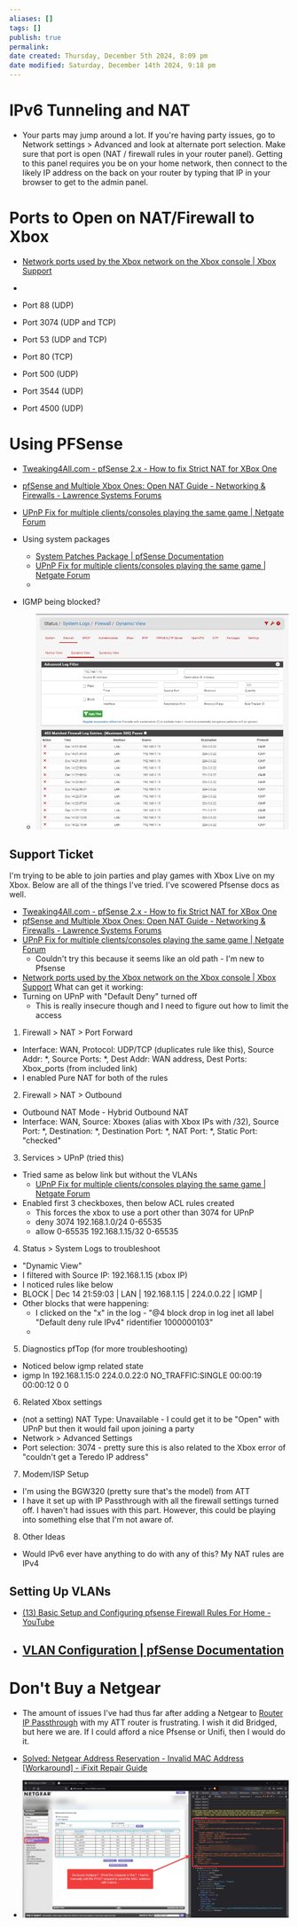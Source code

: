 ```yaml
---
aliases: []
tags: []
publish: true
permalink:
date created: Thursday, December 5th 2024, 8:09 pm
date modified: Saturday, December 14th 2024, 9:18 pm
---
```


# IPv6 Tunneling and NAT

- Your parts may jump around a lot.  If you're having party issues, go to Network settings > Advanced and look at alternate port selection.  Make sure that port is open (NAT / firewall rules in your router panel).  Getting to this panel requires you be on your home network, then connect to the likely IP address on the back on your router by typing that IP in your browser to get to the admin panel.

# Ports to Open on NAT/Firewall to Xbox

- [Network ports used by the Xbox network on the Xbox console | Xbox Support](https://support.xbox.com/en-US/help/hardware-network/connect-network/network-ports-used-xbox-live)

- 

- Port 88 (UDP)
- Port 3074 (UDP and TCP)
- Port 53 (UDP and TCP)
- Port 80 (TCP)
- Port 500 (UDP)
- Port 3544 (UDP)
- Port 4500 (UDP)

# Using PFSense

- [Tweaking4All.com - pfSense 2.x - How to fix Strict NAT for XBox One](https://www.tweaking4all.com/network-internet/pfsense-strict-nat-xbox-one/)
- [pfSense and Multiple Xbox Ones: Open NAT Guide - Networking & Firewalls - Lawrence Systems Forums](https://forums.lawrencesystems.com/t/pfsense-and-multiple-xbox-ones-open-nat-guide/2409)
- [UPnP Fix for multiple clients/consoles playing the same game | Netgate Forum](https://forum.netgate.com/topic/169837/upnp-fix-for-multiple-clients-consoles-playing-the-same-game/78)
- Using system packages
	- [System Patches Package | pfSense Documentation](https://docs.netgate.com/pfsense/en/latest/development/system-patches.html)
	- [UPnP Fix for multiple clients/consoles playing the same game | Netgate Forum](https://forum.netgate.com/topic/169837/upnp-fix-for-multiple-clients-consoles-playing-the-same-game)
	- 

- IGMP being blocked?
	- ![](_attachments/file-20241214191242944.png)

## Support Ticket

I'm trying to be able to join parties and play games with Xbox Live on my Xbox.  Below are all of the things I've tried.  I've scowered Pfsense docs as well.

- [Tweaking4All.com - pfSense 2.x - How to fix Strict NAT for XBox One](https://www.tweaking4all.com/network-internet/pfsense-strict-nat-xbox-one/)
- [pfSense and Multiple Xbox Ones: Open NAT Guide - Networking & Firewalls - Lawrence Systems Forums](https://forums.lawrencesystems.com/t/pfsense-and-multiple-xbox-ones-open-nat-guide/2409)
- [UPnP Fix for multiple clients/consoles playing the same game | Netgate Forum](https://forum.netgate.com/topic/169837/upnp-fix-for-multiple-clients-consoles-playing-the-same-game/78)
	- Couldn't try this because it seems like an old path - I'm new to Pfsense
- [Network ports used by the Xbox network on the Xbox console | Xbox Support](https://support.xbox.com/en-US/help/hardware-network/connect-network/network-ports-used-xbox-live)
What can get it working:
- Turning on UPnP with "Default Deny" turned off
	- This is really insecure though and I need to figure out how to limit the access

1) Firewall > NAT > Port Forward

- Interface: WAN, Protocol: UDP/TCP (duplicates rule like this), Source Addr: *, Source Ports: *, Dest Addr: WAN address, Dest Ports: Xbox_ports (from included link)
- I enabled Pure NAT for both of the rules

2) Firewall > NAT > Outbound

- Outbound NAT Mode - Hybrid Outbound NAT
- Interface: WAN, Source: Xboxes (alias with Xbox IPs with /32), Source Port: \*, Destination: \*, Destination Port: \*, NAT Port: \*, Static Port: "checked"

3) Services > UPnP (tried this)

- Tried same as below link but without the VLANs
	- [UPnP Fix for multiple clients/consoles playing the same game | Netgate Forum](https://forum.netgate.com/topic/169837/upnp-fix-for-multiple-clients-consoles-playing-the-same-game/78)
- Enabled first 3 checkboxes, then below ACL rules created
	- This forces the xbox to use a port other than 3074 for UPnP
	- deny 3074 192.168.1.0/24 0-65535
	- allow 0-65535 192.168.1.15/32 0-65535

4) Status > System Logs to troubleshoot

- "Dynamic View"
- I filtered with Source IP: 192.168.1.15 (xbox IP)
- I noticed rules like below
- BLOCK | Dec 14 21:59:03 | LAN | 192.168.1.15 | 224.0.0.22 | IGMP |
- Other blocks that were happening:
	- I clicked on the "x" in the log - "@4 block drop in log inet all label "Default deny rule IPv4" ridentifier 1000000103"
	- 

5) Diagnostics pfTop (for more troubleshooting)

- Noticed below igmp related state
- igmp      In  192.168.1.15:0                224.0.0.22:0                   NO_TRAFFIC:SINGLE       00:00:19  00:00:12        0        0

6) Related Xbox settings

- (not a setting) NAT Type: Unavailable - I could get it to be "Open" with UPnP but then it would fail upon joining a party
- Network > Advanced Settings
- Port selection: 3074 - pretty sure this is also related to the Xbox error of "couldn't get a Teredo IP address"

7) Modem/ISP Setup

- I'm using the BGW320 (pretty sure that's the model) from ATT
- I have it set up with IP Passthrough with all the firewall settings turned off.  I haven't had issues with this part.  However, this could be playing into something else that I'm not aware of.

8) Other Ideas

- Would IPv6 ever have anything to do with any of this?  My NAT rules are IPv4

## Setting Up VLANs

- [(13) Basic Setup and Configuring pfsense Firewall Rules For Home - YouTube](https://www.youtube.com/watch?v=bjr0rm93uVA)

- [VLAN Configuration | pfSense Documentation](https://docs.netgate.com/pfsense/en/latest/vlan/configuration.html#web-interface-vlan-configuration)
	- 

# Don't Buy a Netgear

- The amount of issues I've had thus far after adding a Netgear to [Router IP Passthrough](../../📁%2007%20-%20Cybersader%20Arsenal/Home%20Network/Bridging%20New%20Home%20Router/Bridging%20New%20Home%20Router.md) with my ATT router is frustrating.  I wish it did Bridged, but here we are.  If I could afford a nice Pfsense or Unifi, then I would do it.

- [Solved: Netgear Address Reservation - Invalid MAC Address [Workaround] - iFixit Repair Guide](https://www.ifixit.com/Guide/Solved:+Netgear+Address+Reservation+-+Invalid+MAC+Address+%5BWorkaround%5D/162994)
- ![](_attachments/file-20241205201805625.png)